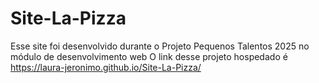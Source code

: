 # Site-La-Pizza
Esse site foi desenvolvido durante o Projeto Pequenos Talentos 2025 no módulo de desenvolvimento web
O link desse projeto hospedado é https://laura-jeronimo.github.io/Site-La-Pizza/
